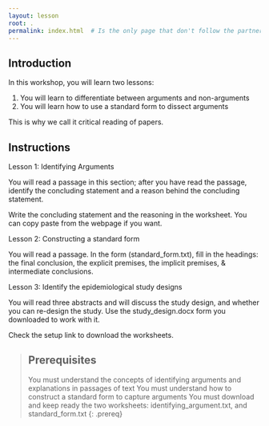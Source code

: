 ```yaml
---
layout: lesson
root: .
permalink: index.html  # Is the only page that don't follow the partner /:path/index.html
---
```

## Introduction

In this workshop, you will learn two lessons:

1. You will learn to differentiate between arguments and non-arguments
2. You will learn how to use a standard form to dissect arguments

This is why we call it critical reading of papers.

## Instructions

Lesson 1: Identifying Arguments

You will read a passage in this section; after you have read the passage, identify the concluding statement and a reason behind the concluding statement.

Write the concluding statement and the reasoning in the worksheet. You can copy paste from the webpage if you want.

Lesson 2: Constructing a standard form

You will read a passage. In the form (standard_form.txt), fill in the headings: the final conclusion, the explicit premises, the implicit premises, & intermediate conclusions.

Lesson 3: Identify the epidemiological study designs

You will read three abstracts and will discuss the study design, and whether you can re-design the study. Use the study_design.docx form you downloaded to work with it. 

Check the setup link to download the worksheets. 

> ## Prerequisites
> You must understand the concepts of identifying arguments and explanations in passages of text
> You must understand how to construct a standard form to capture arguments
> You must download and keep ready the two worksheets: identifying_argument.txt, and standard_form.txt
{: .prereq}

